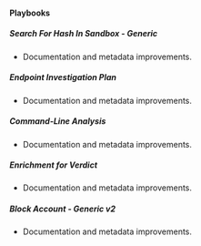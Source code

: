 #### Playbooks
##### Search For Hash In Sandbox - Generic
- Documentation and metadata improvements.
##### Endpoint Investigation Plan
- Documentation and metadata improvements.
##### Command-Line Analysis
- Documentation and metadata improvements.
##### Enrichment for Verdict
- Documentation and metadata improvements.
##### Block Account - Generic v2
- Documentation and metadata improvements.